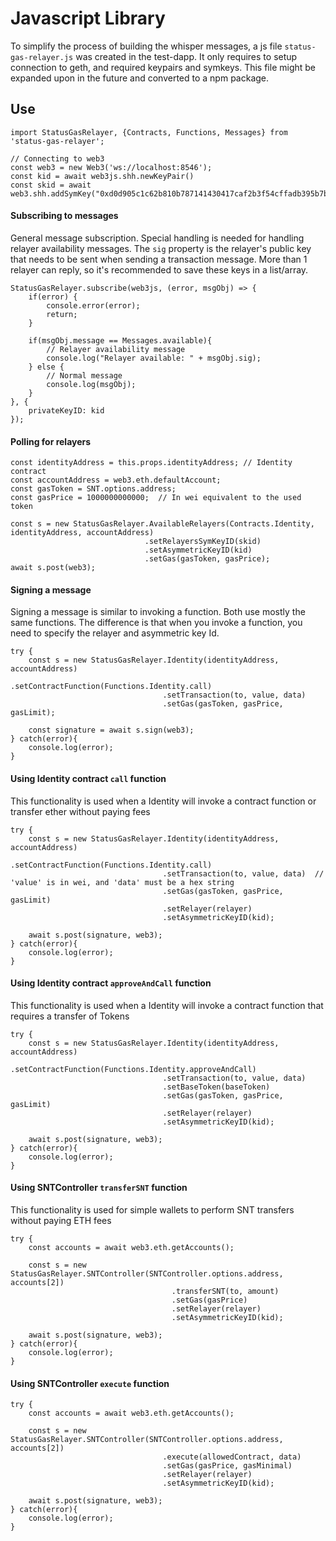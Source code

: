 
# Javascript Library

To simplify the process of building the whisper messages, a js file `status-gas-relayer.js` was created in the test-dapp. It only requires to setup connection to geth, and required keypairs and symkeys. This file might be expanded upon in the future and converted to a npm package.

## Use

```
import StatusGasRelayer, {Contracts, Functions, Messages} from 'status-gas-relayer';

// Connecting to web3
const web3 = new Web3('ws://localhost:8546');
const kid = await web3js.shh.newKeyPair()
const skid = await web3.shh.addSymKey("0xd0d905c1c62b810b787141430417caf2b3f54cffadb395b7bb39fdeb8f17266b");
```

#### Subscribing to messages
General message subscription. Special handling is needed for handling relayer availability messages. The `sig` property is the relayer's public key that needs to be sent when sending a transaction message. More than 1 relayer can reply, so it's recommended to save these keys in a list/array.

```
StatusGasRelayer.subscribe(web3js, (error, msgObj) => {
    if(error) {
        console.error(error);
        return;
    }

    if(msgObj.message == Messages.available){
        // Relayer availability message
        console.log("Relayer available: " + msgObj.sig);
    } else {
        // Normal message
        console.log(msgObj);
    }
}, {
    privateKeyID: kid
});
```

#### Polling for relayers
```
const identityAddress = this.props.identityAddress; // Identity contract
const accountAddress = web3.eth.defaultAccount;
const gasToken = SNT.options.address;
const gasPrice = 1000000000000;  // In wei equivalent to the used token

const s = new StatusGasRelayer.AvailableRelayers(Contracts.Identity, identityAddress, accountAddress)
                              .setRelayersSymKeyID(skid)
                              .setAsymmetricKeyID(kid)
                              .setGas(gasToken, gasPrice);
await s.post(web3);
```

#### Signing a message
Signing a message is similar to invoking a function. Both use mostly the same functions. The difference is that when you invoke a function, you need to specify the relayer and asymmetric key Id.

```
try {
    const s = new StatusGasRelayer.Identity(identityAddress, accountAddress)
                                  .setContractFunction(Functions.Identity.call)
                                  .setTransaction(to, value, data)
                                  .setGas(gasToken, gasPrice, gasLimit);
                                          
    const signature = await s.sign(web3);
} catch(error){
    console.log(error);
}

```

#### Using Identity contract `call` function
This functionality is used when a Identity will invoke a contract function or transfer ether without paying fees

```
try {
    const s = new StatusGasRelayer.Identity(identityAddress, accountAddress)
                                  .setContractFunction(Functions.Identity.call)
                                  .setTransaction(to, value, data)  // 'value' is in wei, and 'data' must be a hex string
                                  .setGas(gasToken, gasPrice, gasLimit)
                                  .setRelayer(relayer)
                                  .setAsymmetricKeyID(kid);

    await s.post(signature, web3);
} catch(error){
    console.log(error);
}
```

#### Using Identity contract `approveAndCall` function
This functionality is used when a Identity will invoke a contract function that requires a transfer of Tokens

```
try {
    const s = new StatusGasRelayer.Identity(identityAddress, accountAddress)
                                  .setContractFunction(Functions.Identity.approveAndCall)
                                  .setTransaction(to, value, data)
                                  .setBaseToken(baseToken)
                                  .setGas(gasToken, gasPrice, gasLimit)
                                  .setRelayer(relayer)
                                  .setAsymmetricKeyID(kid);

    await s.post(signature, web3);
} catch(error){
    console.log(error);
}
```

#### Using SNTController `transferSNT` function
This functionality is used for simple wallets to perform SNT transfers without paying ETH fees
```
try {
    const accounts = await web3.eth.getAccounts();

    const s = new StatusGasRelayer.SNTController(SNTController.options.address, accounts[2])
                                    .transferSNT(to, amount)
                                    .setGas(gasPrice)
                                    .setRelayer(relayer)
                                    .setAsymmetricKeyID(kid);

    await s.post(signature, web3);
} catch(error){
    console.log(error);
}
```

#### Using SNTController `execute` function
```
try {
    const accounts = await web3.eth.getAccounts();

    const s = new StatusGasRelayer.SNTController(SNTController.options.address, accounts[2])
                                  .execute(allowedContract, data)
                                  .setGas(gasPrice, gasMinimal)
                                  .setRelayer(relayer)
                                  .setAsymmetricKeyID(kid);

    await s.post(signature, web3);
} catch(error){
    console.log(error);
}
```
